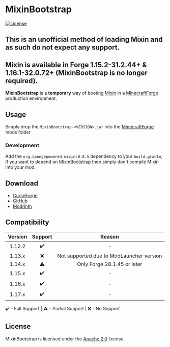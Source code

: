 # MixinBootstrap

[![License](https://img.shields.io/github/license/LXGaming/MixinBootstrap?label=License&cacheSeconds=86400)](https://github.com/LXGaming/MixinBootstrap/blob/master/LICENSE)

## This is an unofficial method of loading Mixin and as such do not expect any support.

## Mixin is available in Forge 1.15.2-31.2.44+ & 1.16.1-32.0.72+ (MixinBootstrap is no longer required).

**MixinBootstrap** is a **temporary** way of booting [Mixin](https://github.com/SpongePowered/Mixin) in a [MinecraftForge](https://github.com/MinecraftForge/MinecraftForge) production environment.

## Usage
Simply drop the `MixinBootstrap-<VERSION>.jar` into the [MinecraftForge](https://github.com/MinecraftForge/MinecraftForge) mods folder

### Development
Add the `org.spongepowered:mixin:0.8.5` dependency to your `build.gradle`, If you want to depend on MixinBootstrap then simply don't compile Mixin into your mod.

## Download
- [CurseForge](https://www.curseforge.com/minecraft/mc-mods/mixinbootstrap)
- [GitHub](https://github.com/LXGaming/MixinBootstrap/releases)
- [Modrinth](https://modrinth.com/mod/mixinbootstrap)

## Compatibility
| Version | Support | Reason |
| :-----: | :-----: | :----: |
| 1.12.2 | :heavy_check_mark: | - |
| 1.13.x | :x: | Not supported due to ModLauncher version |
| 1.14.x | :warning: | Only Forge 28.1.45 or later |
| 1.15.x | :heavy_check_mark: | - |
| 1.16.x | :heavy_check_mark: | - |
| 1.17.x | :heavy_check_mark: | - |

:heavy_check_mark: - Full Support | :warning: - Partial Support | :x: - No Support

## License
MixinBootstrap is licensed under the [Apache 2.0](https://github.com/LXGaming/MixinBootstrap/blob/master/LICENSE) license.
